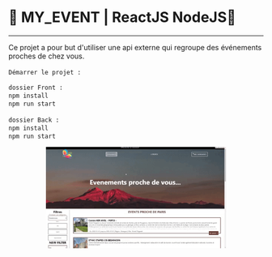 # 🚗 MY_EVENT | ReactJS NodeJS📅
  
  ----------------  

  Ce projet a pour but d'utiliser une api externe qui regroupe des événements proches de chez vous.  
    
`Démarrer le projet :`  
```
dossier Front :
npm install
npm run start

dossier Back :
npm install
npm run start
```
<p align="center">
    <img align="center" src="my_event.gif" height="200px" alt="preview of the website">
</p>